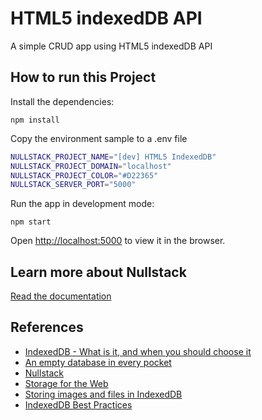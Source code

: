 # HTML5 indexedDB API

A simple CRUD app using HTML5 indexedDB API

## How to run this Project

Install the dependencies:

`npm install`

Copy the environment sample to a .env file

```sh
NULLSTACK_PROJECT_NAME="[dev] HTML5 IndexedDB"
NULLSTACK_PROJECT_DOMAIN="localhost"
NULLSTACK_PROJECT_COLOR="#D22365"
NULLSTACK_SERVER_PORT="5000"
```

Run the app in development mode:

`npm start`

Open [http://localhost:5000](http://localhost:5000) to view it in the browser.

## Learn more about Nullstack

[Read the documentation](https://nullstack.app/documentation)

## References

- [IndexedDB - What is it, and when you should choose it](https://www.youtube.com/watch?v=-AzFQN9Vp7k)
- [An empty database in every pocket](https://www.youtube.com/watch?v=_DuwZSXEwDg)
- [Nullstack](https://nullstack.app)
- [Storage for the Web](https://www.youtube.com/watch?v=NNuTV-gjlZQ)
- [Storing images and files in IndexedDB](https://hacks.mozilla.org/2012/02/storing-images-and-files-in-indexeddb/)
- [IndexedDB Best Practices](https://developers.google.com/web/fundamentals/instant-and-offline/web-storage/indexeddb-best-practices)
